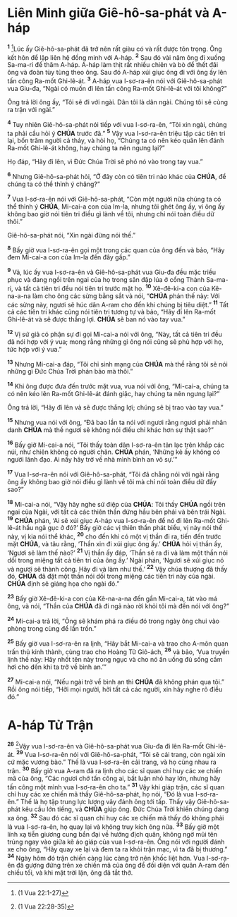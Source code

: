 # Liên Minh giữa Giê-hô-sa-phát và A-háp
<sup><b>1</b></sup> [^1@-8ea72ead-766b-462a-a2ab-203d8862590f]Lúc ấy Giê-hô-sa-phát đã trở nên rất giàu có và rất được tôn trọng. Ông kết hôn để lập liên hệ đồng minh với A-háp. <sup><b>2</b></sup> Sau đó vài năm ông đi xuống Sa-ma-ri để thăm A-háp. A-háp làm thịt rất nhiều chiên và bò để thết đãi ông và đoàn tùy tùng theo ông. Sau đó A-háp xúi giục ông đi với ông ấy lên tấn công Ra-mốt Ghi-lê-át. <sup><b>3</b></sup> A-háp vua I-sơ-ra-ên nói với Giê-hô-sa-phát vua Giu-đa, “Ngài có muốn đi lên tấn công Ra-mốt Ghi-lê-át với tôi không?”

Ông trả lời ông ấy, “Tôi sẽ đi với ngài. Dân tôi là dân ngài. Chúng tôi sẽ cùng ra trận với ngài.”

<sup><b>4</b></sup> Tuy nhiên Giê-hô-sa-phát nói tiếp với vua I-sơ-ra-ên, “Tôi xin ngài, chúng ta phải cầu hỏi ý **CHÚA** trước đã.” <sup><b>5</b></sup> Vậy vua I-sơ-ra-ên triệu tập các tiên tri lại, bốn trăm người cả thảy, và hỏi họ, “Chúng ta có nên kéo quân lên đánh Ra-mốt Ghi-lê-át không, hay chúng ta nên ngưng lại?”

Họ đáp, “Hãy đi lên, vì Đức Chúa Trời sẽ phó nó vào trong tay vua.”

<sup><b>6</b></sup> Nhưng Giê-hô-sa-phát hỏi, “Ở đây còn có tiên tri nào khác của **CHÚA**, để chúng ta có thể thỉnh ý chăng?”

<sup><b>7</b></sup> Vua I-sơ-ra-ên nói với Giê-hô-sa-phát, “Còn một người nữa chúng ta có thể thỉnh ý **CHÚA**, Mi-cai-a con của Im-la, nhưng tôi ghét ông ấy, vì ông ấy không bao giờ nói tiên tri điều gì lành về tôi, nhưng chỉ nói toàn điều dữ thôi.”

Giê-hô-sa-phát nói, “Xin ngài đừng nói thế.”

<sup><b>8</b></sup> Bấy giờ vua I-sơ-ra-ên gọi một trong các quan của ông đến và bảo, “Hãy đem Mi-cai-a con của Im-la đến đây gấp.”

<sup><b>9</b></sup> Vả, lúc ấy vua I-sơ-ra-ên và Giê-hô-sa-phát vua Giu-đa đều mặc triều phục và đang ngồi trên ngai của họ trong sân đập lúa ở cổng Thành Sa-ma-ri, và tất cả tiên tri đều nói tiên tri trước mặt họ. <sup><b>10</b></sup> Xê-đê-ki-a con của Kê-na-a-na làm cho ông các sừng bằng sắt và nói, “**CHÚA** phán thế này: Với các sừng này, ngươi sẽ húc dân A-ram cho đến khi chúng bị tiêu diệt.” <sup><b>11</b></sup> Tất cả các tiên tri khác cũng nói tiên tri tương tự và bảo, “Hãy đi lên Ra-mốt Ghi-lê-át và sẽ được thắng lợi. **CHÚA** sẽ ban nó vào tay vua.”

<sup><b>12</b></sup> Vị sứ giả có phận sự đi gọi Mi-cai-a nói với ông, “Này, tất cả tiên tri đều đã nói hợp với ý vua; mong rằng những gì ông nói cũng sẽ phù hợp với họ, tức hợp với ý vua.”

<sup><b>13</b></sup> Nhưng Mi-cai-a đáp, “Tôi chỉ sinh mạng của **CHÚA** mà thề rằng tôi sẽ nói những gì Đức Chúa Trời phán bảo mà thôi.”

<sup><b>14</b></sup> Khi ông được đưa đến trước mặt vua, vua nói với ông, “Mi-cai-a, chúng ta có nên kéo lên Ra-mốt Ghi-lê-át đánh giặc, hay chúng ta nên ngưng lại?”

Ông trả lời, “Hãy đi lên và sẽ được thắng lợi; chúng sẽ bị trao vào tay vua.”

<sup><b>15</b></sup> Nhưng vua nói với ông, “Đã bao lần ta nói với ngươi rằng ngươi phải nhân danh **CHÚA** mà thề ngươi sẽ không nói điều chi khác hơn sự thật sao?”

<sup><b>16</b></sup> Bấy giờ Mi-cai-a nói, “Tôi thấy toàn dân I-sơ-ra-ên tản lạc trên khắp các núi, như chiên không có người chăn. **CHÚA** phán, ‘Những kẻ ấy không có người lãnh đạo. Ai nấy hãy trở về nhà mình bình an vô sự.’”

<sup><b>17</b></sup> Vua I-sơ-ra-ên nói với Giê-hô-sa-phát, “Tôi đã chẳng nói với ngài rằng ông ấy không bao giờ nói điều gì lành về tôi mà chỉ nói toàn điều dữ đấy sao?”

<sup><b>18</b></sup> Mi-cai-a nói, “Vậy hãy nghe sứ điệp của **CHÚA**: Tôi thấy **CHÚA** ngồi trên ngai của Ngài, với tất cả các thiên thần đứng hầu bên phải và bên trái Ngài. <sup><b>19</b></sup> **CHÚA** phán, ‘Ai sẽ xúi giục A-háp vua I-sơ-ra-ên để nó đi lên Ra-mốt Ghi-lê-át hầu ngã gục ở đó?’ Bấy giờ các vị thiên thần phát biểu, vị này nói thế này, vị kia nói thể khác, <sup><b>20</b></sup> cho đến khi có một vị thần đi ra, tiến đến trước mặt **CHÚA**, và tâu rằng, ‘Thần xin đi xúi giục ông ấy.’ **CHÚA** hỏi vị thần ấy, ‘Ngươi sẽ làm thế nào?’ <sup><b>21</b></sup> Vị thần ấy đáp, ‘Thần sẽ ra đi và làm một thần nói dối trong miệng tất cả tiên tri của ông ấy.’ Ngài phán, ‘Ngươi sẽ xúi giục nó và ngươi sẽ thành công. Hãy đi và làm như thế.’ <sup><b>22</b></sup> Vậy chúa thượng đã thấy đó, **CHÚA** đã đặt một thần nói dối trong miệng các tiên tri này của ngài. **CHÚA** định sẽ giáng họa cho ngài đó.”

<sup><b>23</b></sup> Bấy giờ Xê-đê-ki-a con của Kê-na-a-na đến gần Mi-cai-a, tát vào má ông, và nói, “Thần của **CHÚA** đã đi ngả nào rời khỏi tôi mà đến nói với ông?”

<sup><b>24</b></sup> Mi-cai-a trả lời, “Ông sẽ khám phá ra điều đó trong ngày ông chui vào phòng trong cùng để lẩn trốn.”

<sup><b>25</b></sup> Bấy giờ vua I-sơ-ra-ên ra lịnh, “Hãy bắt Mi-cai-a và trao cho A-môn quan trấn thủ kinh thành, cùng trao cho Hoàng Tử Giô-ách, <sup><b>26</b></sup> và bảo, ‘Vua truyền lịnh thế này: Hãy nhốt tên này trong ngục và cho nó ăn uống đủ sống cầm hơi cho đến khi ta trở về bình an.’”

<sup><b>27</b></sup> Mi-cai-a nói, “Nếu ngài trở về bình an thì **CHÚA** đã không phán qua tôi.” Rồi ông nói tiếp, “Hỡi mọi người, hỡi tất cả các người, xin hãy nghe rõ điều đó.”

# A-háp Tử Trận
<sup><b>28</b></sup> [^2@-8ea72ead-766b-462a-a2ab-203d8862590f]Vậy vua I-sơ-ra-ên và Giê-hô-sa-phát vua Giu-đa đi lên Ra-mốt Ghi-lê-át. <sup><b>29</b></sup> Vua I-sơ-ra-ên nói với Giê-hô-sa-phát, “Tôi sẽ cải trang, còn ngài xin cứ mặc vương bào.” Thế là vua I-sơ-ra-ên cải trang, và họ cùng nhau ra trận. <sup><b>30</b></sup> Bấy giờ vua A-ram đã ra lịnh cho các sĩ quan chỉ huy các xe chiến mã của ông, “Các ngươi chớ tấn công ai, bất luận nhỏ hay lớn, nhưng hãy tấn công một mình vua I-sơ-ra-ên cho ta.” <sup><b>31</b></sup> Vậy khi giáp trận, các sĩ quan chỉ huy các xe chiến mã thấy Giê-hô-sa-phát, họ nói, “Đó là vua I-sơ-ra-ên.” Thế là họ tập trung lực lượng vây đánh ông tới tấp. Thấy vậy Giê-hô-sa-phát kêu cầu lớn tiếng, và **CHÚA** giúp ông. Đức Chúa Trời khiến chúng dang xa ông. <sup><b>32</b></sup> Sau đó các sĩ quan chỉ huy các xe chiến mã thấy đó không phải là vua I-sơ-ra-ên, họ quay lại và không truy kích ông nữa. <sup><b>33</b></sup> Bấy giờ một lính xạ tiễn giương cung bắn đại về hướng địch quân, không ngờ mũi tên trúng ngay vào giữa kẽ áo giáp của vua I-sơ-ra-ên. Ông nói với người đánh xe cho ông, “Hãy quay xe lại và đem ta ra khỏi trận mạc, vì ta đã bị thương.” <sup><b>34</b></sup> Ngày hôm đó trận chiến càng lúc càng trở nên khốc liệt hơn. Vua I-sơ-ra-ên đã gượng đứng trên xe chiến mã của ông để đối diện với quân A-ram đến chiều tối, và khi mặt trời lặn, ông đã tắt thở.

[^1@-8ea72ead-766b-462a-a2ab-203d8862590f]: (1 Vua 22:1-27)
[^2@-8ea72ead-766b-462a-a2ab-203d8862590f]: (1 Vua 22:28-35)